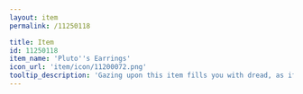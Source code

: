 ```yaml
---
layout: item
permalink: /11250118

title: Item
id: 11250118
item_name: 'Pluto''s Earrings'
icon_url: 'item/icon/11200072.png'
tooltip_description: 'Gazing upon this item fills you with dread, as if your very soul is standing judgement.'
---
```

